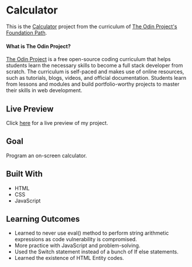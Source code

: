 # Calculator

This is the [Calculator](https://www.theodinproject.com/courses/foundations/lessons/calculator) project from the curriculum of [The Odin Project's Foundation Path](https://www.theodinproject.com/paths/foundations/courses/foundations).

#### What is The Odin Project?

[The Odin Project](https://www.theodinproject.com/about) is a free open-source coding curriculum that helps students learn the necessary skills to become a full stack developer from scratch. The curriculum is self-paced and makes use of online resources, such as tutorials, blogs, videos, and official documentation. Students learn from lessons and modules and build portfolio-worthy projects to master their skills in web development.

## Live Preview

Click [here](https://cineonizer.github.io/calculator/) for a live preview of my project.

## Goal

Program an on-screen calculator.

## Built With

* HTML
* CSS
* JavaScript

## Learning Outcomes

* Learned to never use eval() method to perform string arithmetic expressions as code vulnerability is compromised.
* More practice with JavaScript and problem-solving. 
* Used the Switch statement instead of a bunch of If else statements.
* Learned the existence of HTML Entity codes.
